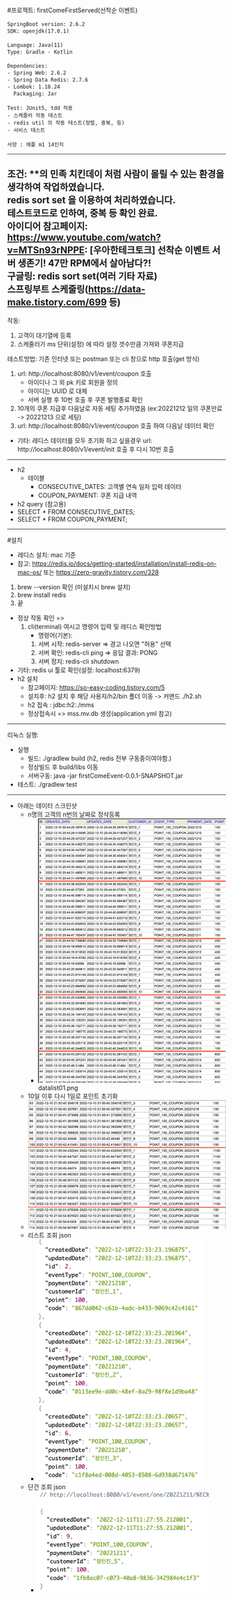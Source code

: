 #프로젝트: firstComeFirstServed(선착순 이벤트)
```text
SpringBoot version: 2.6.2
SDK: openjdk(17.0.1)

Language: Java(11)
Type: Gradle - Kotlin

Dependencies:
- Spring Web: 2.6.2
- Spring Data Redis: 2.7.6
- Lombok: 1.18.24
  Packaging: Jar

Test: JUnit5, tdd 적용
- 스케줄러 작동 테스트
- redis util 의 작동 테스트(정렬, 중복, 등)
- 서비스 테스트

사양 : 애플 m1 14인치
```
---
조건:
**의 민족 치킨데이 처럼 사람이 몰릴 수 있는 환경을 생각하여 작업하였습니다.  
redis sort set 을 이용하여 처리하였습니다.  
테스트코드로 인하여, 중복 등 확인 완료.  
아이디어 참고페이지:  
https://www.youtube.com/watch?v=MTSn93rNPPE: [우아한테크토크] 선착순 이벤트 서버 생존기! 47만 RPM에서 살아남다?!  
구글링: redis sort set(여러 기타 자료)  
스프링부트 스케줄링(https://data-make.tistory.com/699 등)
---

작동: 
1. 고객이 대기열에 등록  
2. 스케줄러가 ms 단위(설정) 에 따라 설정 갯수만큼 가져와 쿠폰지급

테스트방법: 기존 인터넷 또는 postman 또는 cli 창으로 http 호출(get 방식)
1. url: http://localhost:8080/v1/event/coupon 호출
   - 아이디나 그 외 pk 키로 회원을 정의
   - 아이디는 UUID 로 대체
   - 서버 실행 후 10번 호출 후 쿠폰 발행종료 확인
2. 10개의 쿠폰 지급후 다음날로 자동 세팅 추가하였음 (ex:20221212 일의 쿠폰만료 -> 20221213 으로 세팅)
3. url: http://localhost:8080/v1/event/coupon 호출 하여 다음날 데이터 확인

- 기타: 레디스 데이터를 모두 초기화 하고 싶을경우 url: http://localhost:8080/v1/event/init 호출 후 다시 10번 호출
---
- h2 
  - 테이블
    - CONSECUTIVE_DATES: 고객별 연속 일자 입력 데이터
    - COUPON_PAYMENT: 쿠폰 지급 내역
- h2 query (참고용)
- SELECT * FROM CONSECUTIVE_DATES;
- SELECT * FROM COUPON_PAYMENT;
---
#설치 
  - 레디스 설치: mac 기준
  - 참고: https://redis.io/docs/getting-started/installation/install-redis-on-mac-os/ 또는 https://zero-gravity.tistory.com/328
  1. brew --version 확인 (미설치시 brew 설치)
  2. brew install redis
  3. 끝  
 - 정상 작동 확인 =>
   1. cli(terminal) 여시고 명령어 입력 및 레디스 확인방법
      - 명령어(기본):
      1. 서버 시작: redis-server => 경고 나오면 "허용" 선택
      2. 서버 확인: redis-cli ping => 응답 결과: PONG
      3. 서버 정지: redis-cli shutdown
 - 기타: redis ui 툴로 확인(설정: localhost:6379)
 - h2 설치
   - 참고페이지: https://so-easy-coding.tistory.com/5 
   - 설치후: h2 설치 후 해당 사용자/h2/bin 폴더 이동 -> 커맨드 ./h2.sh
   - h2 접속 : jdbc:h2:./mms
   - 정상접속시 => mss.mv.db 생성(application.yml 참고)
  ---
  리눅스 실행:
   - 실행
       - 빌드: ./gradlew build (h2, redis 전부 구동중이여야함.)
       - 정상빌드 후 build/libs 이동
       - 서버구동: java -jar firstComeEvent-0.0.1-SNAPSHOT.jar
   - 테스트: ./gradlew test

---
- 아래는 데이터 스크린샷
  - n명의 고객의 n번의 날짜로 정삭등록
    - ![img.png](img.png)datalist01.png
  - 10일 이후 다시 1일로 포인트 초기화
  - ![img_1.png](img_1.png)
  - 리스트 조회 json
    - ![img_2.png](img_2.png)
  - 단건 조회 json
    - ![img_3.png](img_3.png)